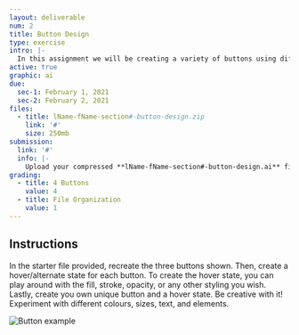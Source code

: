 ```yaml
---
layout: deliverable
num: 2
title: Button Design
type: exercise
intro: |-
  In this assignment we will be creating a variety of buttons using different colours and styles. The goal is to get familiar with the Color, Swatches, and Gradient panels.
active: true
graphic: ai
due:
  sec-1: February 1, 2021
  sec-2: February 2, 2021
files:
  - title: lName-fName-section#-button-design.zip
    link: '#'
    size: 250mb
submission:
  link: '#'
  info: |-
    Upload your compressed **lName-fName-section#-button-design.ai** file on Brightspace.
grading:
  - title: 4 Buttons
    value: 4
  - title: File Organization
    value: 1
---
```


## Instructions

In the starter file provided, recreate the three buttons shown. Then, create a hover/alternate state for each button. To create the hover state, you can play around with the fill, stroke, opacity, or any other styling you wish. Lastly, create you own unique button and a hover state. Be creative with it! Experiment with different colours, sizes, text, and elements.

![Button example]({{site.baseurl}}/images/exercises/exercise-2/button-example.jpg)
